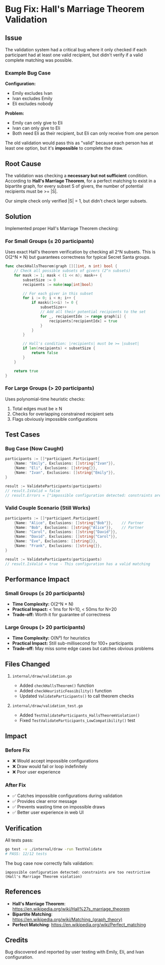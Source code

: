 # Bug Fix: Hall's Marriage Theorem Validation

## Issue

The validation system had a critical bug where it only checked if each participant had at least one valid recipient, but didn't verify if a valid complete matching was possible.

### Example Bug Case

**Configuration:**
- Emily excludes Ivan
- Ivan excludes Emily
- Eli excludes nobody

**Problem:**
- Emily can only give to Eli
- Ivan can only give to Eli
- Both need Eli as their recipient, but Eli can only receive from one person

The old validation would pass this as "valid" because each person has at least one option, but it's **impossible** to complete the draw.

## Root Cause

The validation was checking a **necessary but not sufficient** condition. According to **Hall's Marriage Theorem**, for a perfect matching to exist in a bipartite graph, for every subset S of givers, the number of potential recipients must be >= |S|.

Our simple check only verified |S| = 1, but didn't check larger subsets.

## Solution

Implemented proper Hall's Marriage Theorem checking:

### For Small Groups (≤ 20 participants)
Uses exact Hall's theorem verification by checking all 2^N subsets. This is O(2^N × N) but guarantees correctness for typical Secret Santa groups.

```go
func checkHallsTheorem(graph [][]int, n int) bool {
    // Check all possible subsets of givers (2^n subsets)
    for mask := 1; mask < (1 << n); mask++ {
        subsetSize := 0
        recipients := make(map[int]bool)

        // For each giver in this subset
        for i := 0; i < n; i++ {
            if mask&(1<<i) != 0 {
                subsetSize++
                // Add all their potential recipients to the set
                for _, recipientIdx := range graph[i] {
                    recipients[recipientIdx] = true
                }
            }
        }

        // Hall's condition: |recipients| must be >= |subset|
        if len(recipients) < subsetSize {
            return false
        }
    }

    return true
}
```

### For Large Groups (> 20 participants)
Uses polynomial-time heuristic checks:
1. Total edges must be ≥ N
2. Checks for overlapping constrained recipient sets
3. Flags obviously impossible configurations

## Test Cases

### Bug Case (Now Caught)
```go
participants := []*participant.Participant{
    {Name: "Emily", Exclusions: []string{"Ivan"}},
    {Name: "Eli", Exclusions: []string{}},
    {Name: "Ivan", Exclusions: []string{"Emily"}},
}

result := ValidateParticipants(participants)
// result.IsValid = false
// result.Errors = ["impossible configuration detected: constraints are too restrictive (Hall's Marriage Theorem violation)"]
```

### Valid Couple Scenario (Still Works)
```go
participants := []*participant.Participant{
    {Name: "Alice", Exclusions: []string{"Bob"}},    // Partner
    {Name: "Bob", Exclusions: []string{"Alice"}},    // Partner
    {Name: "Carol", Exclusions: []string{"David"}},
    {Name: "David", Exclusions: []string{"Carol"}},
    {Name: "Eve", Exclusions: []string{}},
    {Name: "Frank", Exclusions: []string{}},
}

result := ValidateParticipants(participants)
// result.IsValid = true - This configuration has a valid matching
```

## Performance Impact

### Small Groups (≤ 20 participants)
- **Time Complexity:** O(2^N × N)
- **Practical Impact:** < 1ms for N=10, < 50ms for N=20
- **Trade-off:** Worth it for guarantee of correctness

### Large Groups (> 20 participants)
- **Time Complexity:** O(N³) for heuristics
- **Practical Impact:** Still sub-millisecond for 100+ participants
- **Trade-off:** May miss some edge cases but catches obvious problems

## Files Changed

1. `internal/draw/validation.go`
   - Added `checkHallsTheorem()` function
   - Added `checkHeuristicFeasibility()` function
   - Updated `ValidateParticipants()` to call theorem checks

2. `internal/draw/validation_test.go`
   - Added `TestValidateParticipants_HallsTheoremViolation()`
   - Fixed `TestValidateParticipants_LowCompatibility()` test

## Impact

### Before Fix
- ❌ Would accept impossible configurations
- ❌ Draw would fail or loop indefinitely
- ❌ Poor user experience

### After Fix
- ✅ Catches impossible configurations during validation
- ✅ Provides clear error message
- ✅ Prevents wasting time on impossible draws
- ✅ Better user experience in web UI

## Verification

All tests pass:
```bash
go test -v ./internal/draw -run TestValidate
# PASS: 12/12 tests
```

The bug case now correctly fails validation:
```
impossible configuration detected: constraints are too restrictive
(Hall's Marriage Theorem violation)
```

## References

- **Hall's Marriage Theorem**: https://en.wikipedia.org/wiki/Hall%27s_marriage_theorem
- **Bipartite Matching**: https://en.wikipedia.org/wiki/Matching_(graph_theory)
- **Perfect Matching**: https://en.wikipedia.org/wiki/Perfect_matching

## Credits

Bug discovered and reported by user testing with Emily, Eli, and Ivan configuration.
